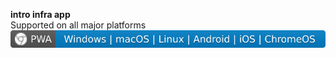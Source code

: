 **intro infra app**  
Supported on all major platforms  
![PWA Supported Platforms](./images/pwa_platform_support.svg)

